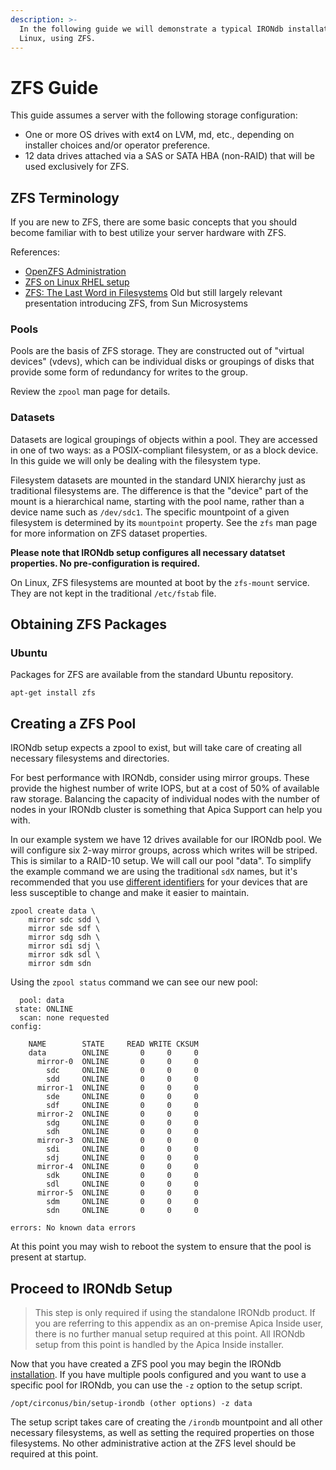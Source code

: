```yaml
---
description: >-
  In the following guide we will demonstrate a typical IRONdb installation on
  Linux, using ZFS.
---
```


# ZFS Guide

This guide assumes a server with the following storage configuration:

* One or more OS drives with ext4 on LVM, md, etc., depending on installer choices and/or operator preference.
* 12 data drives attached via a SAS or SATA HBA (non-RAID) that will be used exclusively for ZFS.

## ZFS Terminology[​](https://docs.circonus.com/irondb/getting-started/zfs-guide#zfs-terminology) <a href="#zfs-terminology" id="zfs-terminology"></a>

If you are new to ZFS, there are some basic concepts that you should become familiar with to best utilize your server hardware with ZFS.

References:

* [OpenZFS Administration](http://open-zfs.org/wiki/System_Administration)
* [ZFS on Linux RHEL setup](https://github.com/zfsonlinux/zfs/wiki/RHEL-and-CentOS)
* [ZFS: The Last Word in Filesystems](https://wiki.chipp.ch/twiki/pub/CmsTier3/NFSServerZFSBackupANDdCache/zfs_last_presentation.pdf) Old but still largely relevant presentation introducing ZFS, from Sun Microsystems

### Pools[​](https://docs.circonus.com/irondb/getting-started/zfs-guide#pools) <a href="#pools" id="pools"></a>

Pools are the basis of ZFS storage. They are constructed out of "virtual devices" (vdevs), which can be individual disks or groupings of disks that provide some form of redundancy for writes to the group.

Review the `zpool` man page for details.

### Datasets[​](https://docs.circonus.com/irondb/getting-started/zfs-guide#datasets) <a href="#datasets" id="datasets"></a>

Datasets are logical groupings of objects within a pool. They are accessed in one of two ways: as a POSIX-compliant filesystem, or as a block device. In this guide we will only be dealing with the filesystem type.

Filesystem datasets are mounted in the standard UNIX hierarchy just as traditional filesystems are. The difference is that the "device" part of the mount is a hierarchical name, starting with the pool name, rather than a device name such as `/dev/sdc1`. The specific mountpoint of a given filesystem is determined by its `mountpoint` property. See the `zfs` man page for more information on ZFS dataset properties.

**Please note that IRONdb setup configures all necessary datatset properties. No pre-configuration is required.**

On Linux, ZFS filesystems are mounted at boot by the `zfs-mount` service. They are not kept in the traditional `/etc/fstab` file.

## Obtaining ZFS Packages[​](https://docs.circonus.com/irondb/getting-started/zfs-guide#obtaining-zfs-packages) <a href="#obtaining-zfs-packages" id="obtaining-zfs-packages"></a>

### Ubuntu[​](https://docs.circonus.com/irondb/getting-started/zfs-guide#ubuntu) <a href="#ubuntu" id="ubuntu"></a>

Packages for ZFS are available from the standard Ubuntu repository.

```
apt-get install zfs
```

## Creating a ZFS Pool[​](https://docs.circonus.com/irondb/getting-started/zfs-guide#creating-a-zfs-pool) <a href="#creating-a-zfs-pool" id="creating-a-zfs-pool"></a>

IRONdb setup expects a zpool to exist, but will take care of creating all necessary filesystems and directories.

For best performance with IRONdb, consider using mirror groups. These provide the highest number of write IOPS, but at a cost of 50% of available raw storage. Balancing the capacity of individual nodes with the number of nodes in your IRONdb cluster is something that Apica Support can help you with.

In our example system we have 12 drives available for our IRONdb pool. We will configure six 2-way mirror groups, across which writes will be striped. This is similar to a RAID-10 setup. We will call our pool "data". To simplify the example command we are using the traditional `sdX` names, but it's recommended that you use [different identifiers](https://github.com/zfsonlinux/zfs/wiki/FAQ#selecting-dev-names-when-creating-a-pool) for your devices that are less susceptible to change and make it easier to maintain.

```
zpool create data \
    mirror sdc sdd \
    mirror sde sdf \
    mirror sdg sdh \
    mirror sdi sdj \
    mirror sdk sdl \
    mirror sdm sdn
```

Using the `zpool status` command we can see our new pool:

```
  pool: data
 state: ONLINE
  scan: none requested
config:

    NAME        STATE     READ WRITE CKSUM
    data        ONLINE       0     0     0
      mirror-0  ONLINE       0     0     0
        sdc     ONLINE       0     0     0
        sdd     ONLINE       0     0     0
      mirror-1  ONLINE       0     0     0
        sde     ONLINE       0     0     0
        sdf     ONLINE       0     0     0
      mirror-2  ONLINE       0     0     0
        sdg     ONLINE       0     0     0
        sdh     ONLINE       0     0     0
      mirror-3  ONLINE       0     0     0
        sdi     ONLINE       0     0     0
        sdj     ONLINE       0     0     0
      mirror-4  ONLINE       0     0     0
        sdk     ONLINE       0     0     0
        sdl     ONLINE       0     0     0
      mirror-5  ONLINE       0     0     0
        sdm     ONLINE       0     0     0
        sdn     ONLINE       0     0     0

errors: No known data errors
```

At this point you may wish to reboot the system to ensure that the pool is present at startup.

## Proceed to IRONdb Setup[​](https://docs.circonus.com/irondb/getting-started/zfs-guide#proceed-to-irondb-setup) <a href="#proceed-to-irondb-setup" id="proceed-to-irondb-setup"></a>

> This step is only required if using the standalone IRONdb product. If you are referring to this appendix as an on-premise Apica Inside user, there is no further manual setup required at this point. All IRONdb setup from this point is handled by the Apica Inside installer.

Now that you have created a ZFS pool you may begin the IRONdb [installation](installation.md). If you have multiple pools configured and you want to use a specific pool for IRONdb, you can use the `-z` option to the setup script.

```
/opt/circonus/bin/setup-irondb (other options) -z data
```

The setup script takes care of creating the `/irondb` mountpoint and all other necessary filesystems, as well as setting the required properties on those filesystems. No other administrative action at the ZFS level should be required at this point.
